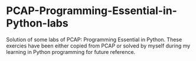 # PCAP-Programming-Essential-in-Python-labs
Solution of some labs of PCAP: Programming Essential in Python. These exercies have been either copied from PCAP or solved by myself during my learning in Python programming for future reference. 

